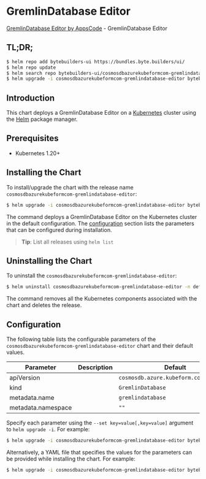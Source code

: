 # GremlinDatabase Editor

[GremlinDatabase Editor by AppsCode](https://byte.builders) - GremlinDatabase Editor

## TL;DR;

```bash
$ helm repo add bytebuilders-ui https://bundles.byte.builders/ui/
$ helm repo update
$ helm search repo bytebuilders-ui/cosmosdbazurekubeformcom-gremlindatabase-editor --version=v0.4.18
$ helm upgrade -i cosmosdbazurekubeformcom-gremlindatabase-editor bytebuilders-ui/cosmosdbazurekubeformcom-gremlindatabase-editor -n default --create-namespace --version=v0.4.18
```

## Introduction

This chart deploys a GremlinDatabase Editor on a [Kubernetes](http://kubernetes.io) cluster using the [Helm](https://helm.sh) package manager.

## Prerequisites

- Kubernetes 1.20+

## Installing the Chart

To install/upgrade the chart with the release name `cosmosdbazurekubeformcom-gremlindatabase-editor`:

```bash
$ helm upgrade -i cosmosdbazurekubeformcom-gremlindatabase-editor bytebuilders-ui/cosmosdbazurekubeformcom-gremlindatabase-editor -n default --create-namespace --version=v0.4.18
```

The command deploys a GremlinDatabase Editor on the Kubernetes cluster in the default configuration. The [configuration](#configuration) section lists the parameters that can be configured during installation.

> **Tip**: List all releases using `helm list`

## Uninstalling the Chart

To uninstall the `cosmosdbazurekubeformcom-gremlindatabase-editor`:

```bash
$ helm uninstall cosmosdbazurekubeformcom-gremlindatabase-editor -n default
```

The command removes all the Kubernetes components associated with the chart and deletes the release.

## Configuration

The following table lists the configurable parameters of the `cosmosdbazurekubeformcom-gremlindatabase-editor` chart and their default values.

|     Parameter      | Description |                      Default                      |
|--------------------|-------------|---------------------------------------------------|
| apiVersion         |             | <code>cosmosdb.azure.kubeform.com/v1alpha1</code> |
| kind               |             | <code>GremlinDatabase</code>                      |
| metadata.name      |             | <code>gremlindatabase</code>                      |
| metadata.namespace |             | <code>""</code>                                   |


Specify each parameter using the `--set key=value[,key=value]` argument to `helm upgrade -i`. For example:

```bash
$ helm upgrade -i cosmosdbazurekubeformcom-gremlindatabase-editor bytebuilders-ui/cosmosdbazurekubeformcom-gremlindatabase-editor -n default --create-namespace --version=v0.4.18 --set apiVersion=cosmosdb.azure.kubeform.com/v1alpha1
```

Alternatively, a YAML file that specifies the values for the parameters can be provided while
installing the chart. For example:

```bash
$ helm upgrade -i cosmosdbazurekubeformcom-gremlindatabase-editor bytebuilders-ui/cosmosdbazurekubeformcom-gremlindatabase-editor -n default --create-namespace --version=v0.4.18 --values values.yaml
```
